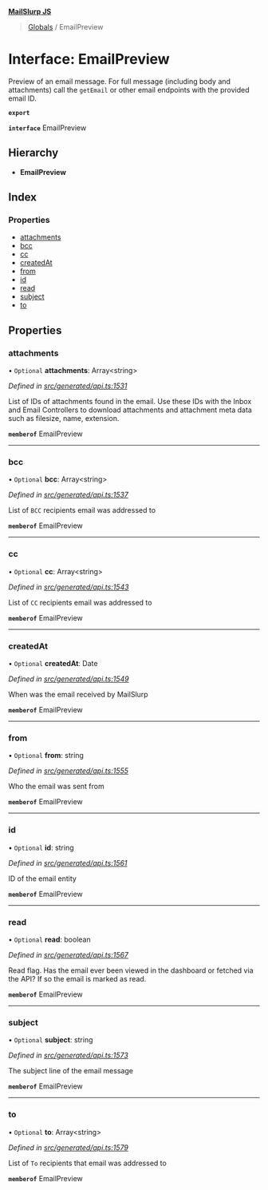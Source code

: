 **[MailSlurp JS](../README.md)**

> [Globals](../README.md) / EmailPreview

# Interface: EmailPreview

Preview of an email message. For full message (including body and attachments) call the `getEmail` or other email endpoints with the provided email ID.

**`export`** 

**`interface`** EmailPreview

## Hierarchy

* **EmailPreview**

## Index

### Properties

* [attachments](emailpreview.md#attachments)
* [bcc](emailpreview.md#bcc)
* [cc](emailpreview.md#cc)
* [createdAt](emailpreview.md#createdat)
* [from](emailpreview.md#from)
* [id](emailpreview.md#id)
* [read](emailpreview.md#read)
* [subject](emailpreview.md#subject)
* [to](emailpreview.md#to)

## Properties

### attachments

• `Optional` **attachments**: Array\<string>

*Defined in [src/generated/api.ts:1531](https://github.com/mailslurp/mailslurp-client/blob/aab6cee/src/generated/api.ts#L1531)*

List of IDs of attachments found in the email. Use these IDs with the Inbox and Email Controllers to download attachments and attachment meta data such as filesize, name, extension.

**`memberof`** EmailPreview

___

### bcc

• `Optional` **bcc**: Array\<string>

*Defined in [src/generated/api.ts:1537](https://github.com/mailslurp/mailslurp-client/blob/aab6cee/src/generated/api.ts#L1537)*

List of `BCC` recipients email was addressed to

**`memberof`** EmailPreview

___

### cc

• `Optional` **cc**: Array\<string>

*Defined in [src/generated/api.ts:1543](https://github.com/mailslurp/mailslurp-client/blob/aab6cee/src/generated/api.ts#L1543)*

List of `CC` recipients email was addressed to

**`memberof`** EmailPreview

___

### createdAt

• `Optional` **createdAt**: Date

*Defined in [src/generated/api.ts:1549](https://github.com/mailslurp/mailslurp-client/blob/aab6cee/src/generated/api.ts#L1549)*

When was the email received by MailSlurp

**`memberof`** EmailPreview

___

### from

• `Optional` **from**: string

*Defined in [src/generated/api.ts:1555](https://github.com/mailslurp/mailslurp-client/blob/aab6cee/src/generated/api.ts#L1555)*

Who the email was sent from

**`memberof`** EmailPreview

___

### id

• `Optional` **id**: string

*Defined in [src/generated/api.ts:1561](https://github.com/mailslurp/mailslurp-client/blob/aab6cee/src/generated/api.ts#L1561)*

ID of the email entity

**`memberof`** EmailPreview

___

### read

• `Optional` **read**: boolean

*Defined in [src/generated/api.ts:1567](https://github.com/mailslurp/mailslurp-client/blob/aab6cee/src/generated/api.ts#L1567)*

Read flag. Has the email ever been viewed in the dashboard or fetched via the API? If so the email is marked as read.

**`memberof`** EmailPreview

___

### subject

• `Optional` **subject**: string

*Defined in [src/generated/api.ts:1573](https://github.com/mailslurp/mailslurp-client/blob/aab6cee/src/generated/api.ts#L1573)*

The subject line of the email message

**`memberof`** EmailPreview

___

### to

• `Optional` **to**: Array\<string>

*Defined in [src/generated/api.ts:1579](https://github.com/mailslurp/mailslurp-client/blob/aab6cee/src/generated/api.ts#L1579)*

List of `To` recipients that email was addressed to

**`memberof`** EmailPreview
